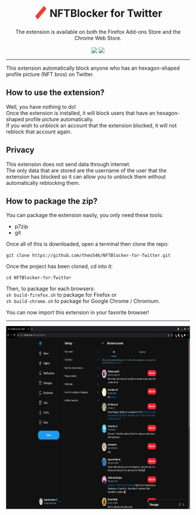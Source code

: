 <h1 align="center">
    <sub>
        <img src="NFTBlocker.webp" height="38" width="38">
    </sub>
    NFTBlocker for Twitter
</h1>

<p align="center">
The extension is available on both the Firefox Add-ons Store and the Chrome Web Store.
<br>
<br>
<a href="https://addons.mozilla.org/fr/firefox/addon/nftblocker-for-twitter/"><img src="https://addons.cdn.mozilla.net/static/img/addons-buttons/AMO-button_1.png"></a>
<a href="https://chrome.google.com/webstore/detail/nftblocker-for-twitter/maafcaodamkhklcfpdgmadkdecaihinp"><img src="https://storage.googleapis.com/web-dev-uploads/image/WlD8wC6g8khYWPJUsQceQkhXSlv1/UV4C4ybeBTsZt43U4xis.png"></a>
</p>

***

This extension automatically block anyone who has an hexagon-shaped profile picture (NFT bros) on Twitter.

## How to use the extension?
Well, you have nothing to do!  
Once the extension is installed, it will block users that have an hexagon-shaped profile picture automatically.  
If you wish to unblock an account that the extension blocked, it will not reblock that account again.

## Privacy
This extension does not send data through internet.  
The only data that are stored are the username of the user that the extension has blocked so it can allow you to unblock them without automatically reblocking them.

## How to package the zip?
You can package the extension easily, you only need these tools:
 - p7zip
 - git

Once all of this is downloaded, open a terminal then clone the repo:
```
git clone https://github.com/theo546/NFTBlocker-for-Twitter.git
```

Once the project has been cloned, cd into it:
```
cd NFTBlocker-for-Twitter
```

Then, to package for each browsers:  
`sh build-firefox.sh` to package for Firefox or  
`sh build-chrome.sh` to package for Google Chrome / Chromium.

You can now import this extension in your favorite browser!

***

<p align="center">
<img src="screenshots/screenshot1.webp" height="500" width="889">
</p>